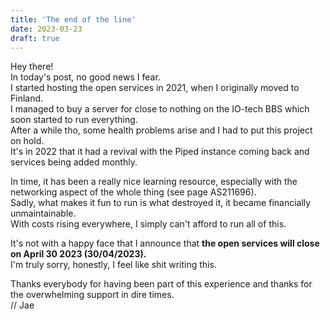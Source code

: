 ```yaml
---
title: 'The end of the line'
date: 2023-03-23
draft: true
---
```


Hey there!  
In today's post, no good news I fear.  
I started hosting the open services in 2021, when I originally moved to Finland.  
I managed to buy a server for close to nothing on the IO-tech BBS which soon started to run everything.  
After a while tho, some health problems arise and I had to put this project on hold.  
It's in 2022 that it had a revival with the Piped instance coming back and services being added monthly.

In time, it has been a really nice learning resource, especially with the networking aspect of the whole thing (see page AS211696).  
Sadly, what makes it fun to run is what destroyed it, it became financially unmaintainable.  
With costs rising everywhere, I simply can't afford to run all of this.

It's not with a happy face that I announce that **the open services will close on April 30 2023 (30/04/2023).**  
I'm truly sorry, honestly, I feel like shit writing this.

Thanks everybody for having been part of this experience and thanks for the overwhelming support in dire times.  
// Jae
